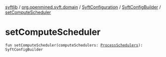 [syftlib](../../../index.md) / [org.openmined.syft.domain](../../index.md) / [SyftConfiguration](../index.md) / [SyftConfigBuilder](index.md) / [setComputeScheduler](./set-compute-scheduler.md)

# setComputeScheduler

`fun setComputeScheduler(computeSchedulers: `[`ProcessSchedulers`](../../../org.openmined.syft.threading/-process-schedulers/index.md)`): SyftConfigBuilder`